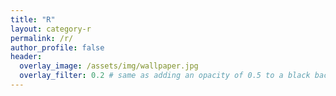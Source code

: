 ```yaml
---
title: "R"
layout: category-r
permalink: /r/
author_profile: false
header:
  overlay_image: /assets/img/wallpaper.jpg
  overlay_filter: 0.2 # same as adding an opacity of 0.5 to a black background
---
```

